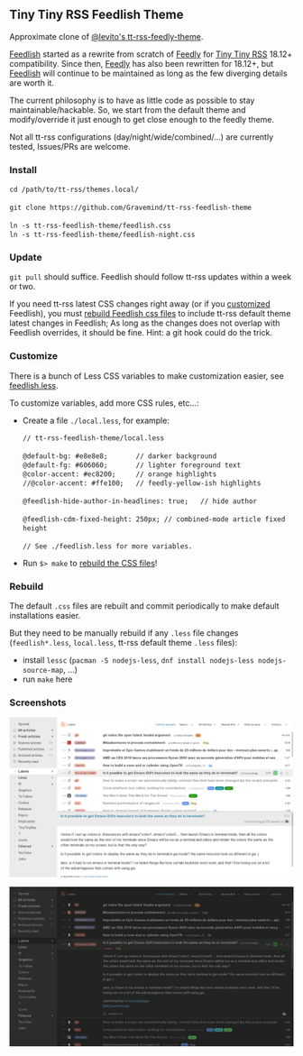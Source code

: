 ## Tiny Tiny RSS Feedlish Theme

Approximate clone of [@levito's tt-rss-feedly-theme][Feedly].

[Feedlish][] started as a rewrite from scratch of [Feedly][] for [Tiny Tiny
RSS](https://tt-rss.org/) 18.12+ compatibility. Since then, [Feedly][] has also
been rewritten for 18.12+, but [Feedlish][] will continue to be maintained as
long as the few diverging details are worth it.

The current philosophy is to have as little code as possible to stay
maintainable/hackable. So, we start from the default theme and modify/override
it just enough to get close enough to the feedly theme.

Not all tt-rss configurations (day/night/wide/combined/...) are currently
tested, Issues/PRs are welcome.

[Feedly]: https://github.com/levito/tt-rss-feedly-theme
[Feedlish]: https://github.com/Gravemind/tt-rss-feedlish-theme

### Install

```
cd /path/to/tt-rss/themes.local/

git clone https://github.com/Gravemind/tt-rss-feedlish-theme

ln -s tt-rss-feedlish-theme/feedlish.css
ln -s tt-rss-feedlish-theme/feedlish-night.css
```

### Update

`git pull` should suffice. Feedlish should follow tt-rss updates within a week or
two.

If you need tt-rss latest CSS changes right away (or if you
[customized](#customize) Feedlish), you must [rebuild Feedlish css
files](#rebuild) to include tt-rss default theme latest changes in Feedlish; As
long as the changes does not overlap with Feedlish overrides, it should be
fine. Hint: a git hook could do the trick.

### Customize

There is a bunch of Less CSS variables to make customization easier, see
[feedlish.less](feedlish.less).

To customize variables, add more CSS rules, etc...:

* Create a file `./local.less`, for example:

  ```less
  // tt-rss-feedlish-theme/local.less

  @default-bg: #e8e8e8;       // darker background
  @default-fg: #606060;       // lighter foreground text
  @color-accent: #ec8200;     // orange highlights
  //@color-accent: #ffe100;   // feedly-yellow-ish highlights

  @feedlish-hide-author-in-headlines: true;   // hide author

  @feedlish-cdm-fixed-height: 250px; // combined-mode article fixed height

  // See ./feedlish.less for more variables.

  ```

* Run `$> make` to [rebuild the CSS files](#Rebuild)!

### Rebuild

The default `.css` files are rebuilt and commit periodically to make default
installations easier.

But they need to be manually rebuild if any `.less` file changes
(`feedlish*.less`, `local.less`, tt-rss default theme `.less` files):

- install `lessc` (`pacman -S nodejs-less`, `dnf install nodejs-less nodejs-source-map`, ...)
- run `make` here

### Screenshots

![feedlish](https://raw.githubusercontent.com/Gravemind/tt-rss-feedlish-theme/master/screenshots/feedlish.png?1547295073)

![feedlish-night](https://raw.githubusercontent.com/Gravemind/tt-rss-feedlish-theme/master/screenshots/feedlish-night.png?1547295073)

